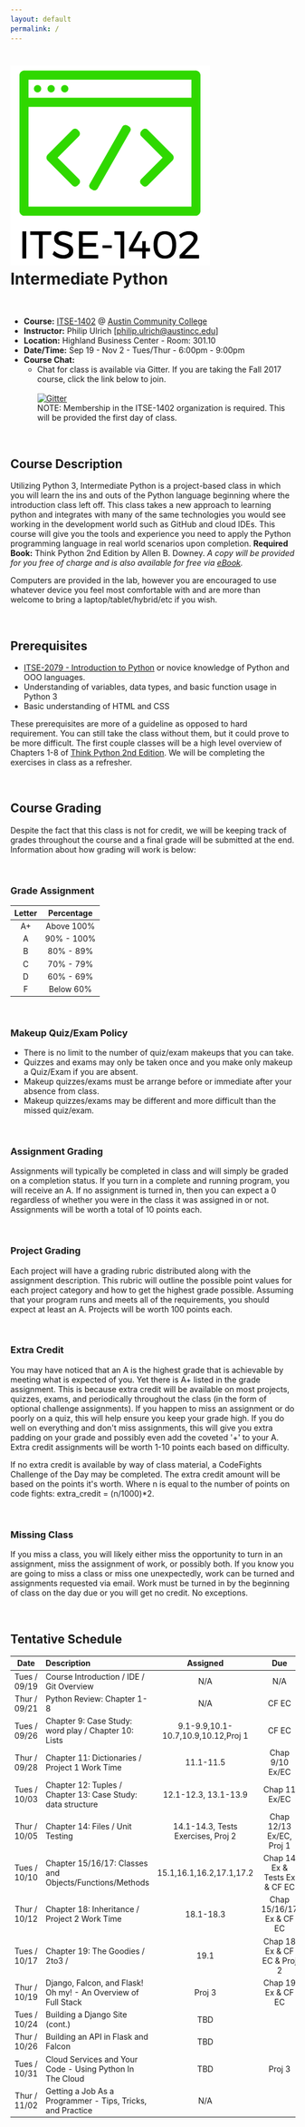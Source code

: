 ```yaml
---
layout: default
permalink: /
---
```


# <img src="assets/logo.png" alt="class logo" class="logo"/> **Intermediate Python**

<br />

* **Course:** [ITSE-1402](http://continue.austincc.edu/schedule/courses?name=Intermediate%20Python) @ [Austin Community College](http://continue.austincc.edu/)
* **Instructor:** Philip Ulrich [[philip.ulrich@austincc.edu](mailto:philip.ulrich@austincc.edu)]
* **Location:** Highland Business Center - Room: 301.10
* **Date/Time:** Sep 19 - Nov 2 - Tues/Thur - 6:00pm - 9:00pm
* **Course Chat:**
    * Chat for class is available via Gitter. If you are taking the Fall 2017 course, click the link below to join.<br />  
    [![Gitter](https://badges.gitter.im/Join%20Chat.svg)](https://gitter.im/ITSE-1402/fall-2017)<br />
    NOTE: Membership in the ITSE-1402 organization is required. This will be provided the first day of class.

<br />

## <i class="fa fa-pencil"></i> Course Description
Utilizing Python 3, Intermediate Python is a project-based class in which you will learn the ins and outs of the Python language beginning where the introduction class left off. This class takes a new approach to learning python and integrates with many of the same technologies you would see working in the development world such as GitHub and cloud IDEs. This course will give you the tools and experience you need to apply the Python programming language in real world scenarios upon completion.
**Required Book:** Think Python 2nd Edition by Allen B. Downey. 
*A copy will be provided for you free of charge and is also available for free via [eBook](http://greenteapress.com/thinkpython2/thinkpython2.pdf).*

Computers are provided in the lab, however you are encouraged to use whatever device you feel most comfortable with and are more than welcome to bring a laptop/tablet/hybrid/etc if you wish.

<br />

## <i class="fa fa-vcard"></i> Prerequisites

* [ITSE-2079 - Introduction to Python](http://continue.austincc.edu/schedule/courses?name=Introduction%20to%20Python) or novice knowledge of Python and OOO languages. 
* Understanding of variables, data types, and basic function usage in Python 3
* Basic understanding of HTML and CSS

These prerequisites are more of a guideline as opposed to hard requirement. You can still take the class without them, but it could prove to be more difficult. The first couple classes will be a high level overview of Chapters 1-8 of [Think Python 2nd Edition](http://greenteapress.com/thinkpython2/thinkpython2.pdf). We will be completing the exercises in class as a refresher.  

<br />

## <i class="fa fa-font"></i> Course Grading
Despite the fact that this class is not for credit, we will be keeping track of grades throughout the course and a final grade will be submitted at the end. Information about how grading will work is below:

<br />

### **Grade Assignment**

| Letter | Percentage |
| :----: | :--------: |
| A+     | Above 100% |
| A      | 90% - 100% |
| B      | 80% - 89%  |
| C      | 70% - 79%  |
| D      | 60% - 69%  |
| F      | Below 60%  |

<br />

### **Makeup Quiz/Exam Policy**
- There is no limit to the number of quiz/exam makeups that you can take.
- Quizzes and exams may only be taken once and you make only makeup a Quiz/Exam if you are absent.
- Makeup quizzes/exams must be arrange before or immediate after your absence from class.
- Makeup quizzes/exams may be different and more difficult than the missed quiz/exam.

<br />

### **Assignment Grading**
Assignments will typically be completed in class and will simply be graded on a completion status. If you turn in a complete and running program, you will receive an A. If no assignment is turned in, then you can expect a 0 regardless of whether you were in the class it was assigned in or not. Assignments will be worth a total of 10 points each.

<br />

### **Project Grading**
Each project will have a grading rubric distributed along with the assignment description. This rubric will outline the possible point values for each project category and how to get the highest grade possible. Assuming that your program runs and meets all of the requirements, you should expect at least an A. Projects will be worth 100 points each.

<br />

### **Extra Credit**
You may have noticed that an A is the highest grade that is achievable by meeting what is expected of you. Yet there is A+ listed in the grade assignment. This is because extra credit will be available on most projects, quizzes, exams, and periodically throughout the class (in the form of optional challenge assignments). If you happen to miss an assignment or do poorly on a quiz, this will help ensure you keep your grade high. If you do well on everything and don't miss assignments, this will give you extra padding on your grade and possibly even add the coveted '+' to your A. Extra credit assignments will be worth 1-10 points each based on difficulty.  

If no extra credit is available by way of class material, a CodeFights Challenge of the Day may be completed. The extra credit amount will be based on the points it's worth. Where n is equal to the number of points on code fights: extra_credit = (n/1000)*2. 

<br />

### **Missing Class**
If you miss a class, you will likely either miss the opportunity to turn in an assignment, miss the assignment of work, or possibly both. If you know you are going to miss a class or miss one unexpectedly, work can be turned and assignments requested via email. Work must be turned in by the beginning of class on the day due or you will get no credit. No exceptions. 

<br />

## <i class="fa fa-calendar"></i> Tentative Schedule

|     Date     | Description                                                     | Assigned                           | Due                            | Extra Credit       |
| :----------: | :-------------------------------------------------------------- | :--------------------------------: | :----------------------------: | :----------------: |
| Tues / 09/19 | Course Introduction / IDE / Git Overview                        | N/A                                | N/A                            | CF: CotD           |  
| Thur / 09/21 | Python Review: Chapter 1-8                                      | N/A                                | CF EC                          | CF: CotD           |
| Tues / 09/26 | Chapter 9: Case Study: word play / Chapter 10: Lists            | 9.1-9.9,10.1-10.7,10.9,10.12,Proj 1| CF EC                          | 10.8,10.10,10.11 - 10 pts |
| Thur / 09/28 | Chapter 11: Dictionaries / Project 1 Work Time                  | 11.1-11.5                          | Chap 9/10 Ex/EC                | 11.6 - 3pts        | 
| Tues / 10/03 | Chapter 12: Tuples / Chapter 13: Case Study: data structure     | 12.1-12.3, 13.1-13.9               | Chap 11 Ex/EC                  | 12.4 - 3pts        |
| Thur / 10/05 | Chapter 14: Files / Unit Testing                                | 14.1-14.3, Tests Exercises, Proj 2 | Chap 12/13 Ex/EC, Proj 1       | CF: CotD           |
| Tues / 10/10 | Chapter 15/16/17: Classes and Objects/Functions/Methods         | 15.1,16.1,16.2,17.1,17.2           | Chap 14 Ex & Tests Ex & CF EC  | CF: CotD           | 
| Thur / 10/12 | Chapter 18: Inheritance / Project 2 Work Time                   | 18.1-18.3                          | Chap 15/16/17 Ex & CF EC       | CF: CotD           |
| Tues / 10/17 | Chapter 19: The Goodies / 2to3 /                                | 19.1                               | Chap 18 Ex & CF EC & Proj 2    | CF: CotD           | 
| Thur / 10/19 | Django, Falcon, and Flask! Oh my! - An Overview of Full Stack   | Proj 3                             | Chap 19 Ex & CF EC             | TBD                |
| Tues / 10/24 | Building a Django Site (cont.)                                  | TBD                                |                                | TBD                |
| Thur / 10/26 | Building an API in Flask and Falcon                             | TBD                                |                                | TBD                |
| Tues / 10/31 | Cloud Services and Your Code - Using Python In The Cloud        | TBD                                | Proj 3                         | TBD                |
| Thur / 11/02 | Getting a Job As a Programmer - Tips, Tricks, and Practice      | N/A                                |                                | TBD                |

<br /><br /><br /><br /><br />
